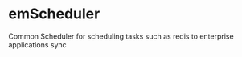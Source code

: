 emScheduler
===========

Common Scheduler for scheduling tasks such as redis to enterprise applications sync